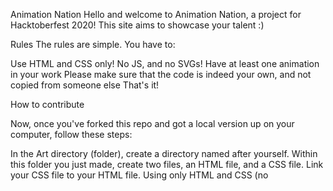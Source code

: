 Animation Nation
Hello and welcome to Animation Nation, a  project for Hacktoberfest 2020! This site aims to showcase your talent :)

Rules
The rules are simple. You have to:

Use HTML <divs> and CSS only! No JS, and no SVGs!
Have at least one animation in your work
Please make sure that the code is indeed your own, and not copied from someone else
That's it!

How to contribute

Now, once you've forked this repo and got a local version up on your computer, follow these steps:

In the Art directory (folder), create a directory named after yourself.
Within this folder you just made, create two files, an HTML file, and a CSS file.
Link your CSS file to your HTML file.
Using only HTML and CSS (no <script> allowed!!), create a work of art! It can be as simple or as complex as you like, as long as it's animated in some way!
Get a screen recording of your finished work, and make a gif! Try to crop it so that it looks good as a smallish (preferably squarish) image. Save this in your directory, together with your HTML and CSS files. Static screenshots are also acceptable.
If you don't add a gif/screenshot, the website won't show your animation.
Go to the root include.js. You will see an array of objects, each one represents a work of art that someone has created. Copy an example object and paste it at the end, filling it out with your art information and links:
  
let cards = [
  //  Add your card in this section
  {
    pageLink: './Art/Joy/triangle/triangle.html',
    imageLink: './Art/Joy/triangle/triangle.gif',
    author: 'Joy',
    githubLink: 'https://github.com/royranger'
  }
];
